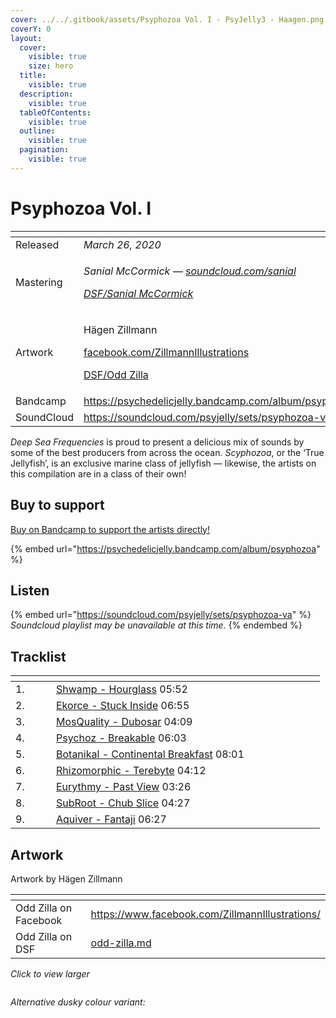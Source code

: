 ```yaml
---
cover: ../../.gitbook/assets/Psyphozoa Vol. I - PsyJelly3 - Haagen.png
coverY: 0
layout:
  cover:
    visible: true
    size: hero
  title:
    visible: true
  description:
    visible: true
  tableOfContents:
    visible: true
  outline:
    visible: true
  pagination:
    visible: true
---
```


# Psyphozoa Vol. I

<table data-header-hidden><thead><tr><th width="144"></th><th></th></tr></thead><tbody><tr><td>Released</td><td><em>March 26, 2020</em></td></tr><tr><td>Mastering</td><td><p><em>Sanial McCormick —</em> <a href="https://soundcloud.com/sanial"><em>soundcloud.com/sanial</em></a> </p><p><a href="../../artists/mastering/sanial-mccormick.md"><em>DSF/Sanial McCormick</em></a> </p></td></tr><tr><td>Artwork</td><td><p>Hägen Zillmann </p><p><a href="https://www.facebook.com/ZillmannIllustrations/">facebook.com/ZillmannIllustrations</a> </p><p><a href="../../artists/graphic/odd-zilla.md">DSF/Odd Zilla</a> </p></td></tr><tr><td>Bandcamp</td><td><a href="https://psychedelicjelly.bandcamp.com/album/psyphozoa">https://psychedelicjelly.bandcamp.com/album/psyphozoa</a></td></tr><tr><td>SoundCloud</td><td><a href="https://soundcloud.com/psyjelly/sets/psyphozoa-va">https://soundcloud.com/psyjelly/sets/psyphozoa-va</a> </td></tr></tbody></table>

_Deep Sea Frequencies_ is proud to present a delicious mix of sounds by some of the best producers from across the ocean. _Scyphozoa_, or the ‘True Jellyfish’, is an exclusive marine class of jellyfish — likewise, the artists on this compilation are in a class of their own!

## Buy to support

[Buy on Bandcamp to support the artists directly!](https://psychedelicjelly.bandcamp.com/album/psyphozoa)&#x20;

{% embed url="https://psychedelicjelly.bandcamp.com/album/psyphozoa" %}

## Listen

{% embed url="https://soundcloud.com/psyjelly/sets/psyphozoa-va" %}
_Soundcloud playlist may be unavailable at this time._
{% endembed %}

## Tracklist

<table data-header-hidden><thead><tr><th width="49"></th><th width="323"></th><th width="75"></th></tr></thead><tbody><tr><td>1.</td><td><a href="https://psychedelicjelly.bandcamp.com/track/hourglass">Shwamp - Hourglass</a> 05:52</td><td></td></tr><tr><td>2.</td><td><a href="https://psychedelicjelly.bandcamp.com/track/stuck-inside">Ekorce - Stuck Inside</a> 06:55</td><td></td></tr><tr><td>3.</td><td><a href="https://psychedelicjelly.bandcamp.com/track/dubosar">MosQuality - Dubosar</a> 04:09</td><td></td></tr><tr><td>4.</td><td><a href="https://psychedelicjelly.bandcamp.com/track/breakable">Psychoz - Breakable</a> 06:03</td><td></td></tr><tr><td>5.</td><td><a href="https://psychedelicjelly.bandcamp.com/track/continental-breakfast">Botanikal - Continental Breakfast</a> 08:01</td><td></td></tr><tr><td>6.</td><td><a href="https://psychedelicjelly.bandcamp.com/track/terebyte">Rhizomorphic - Terebyte</a> 04:12</td><td></td></tr><tr><td>7.</td><td><a href="https://psychedelicjelly.bandcamp.com/track/past-view">Eurythmy - Past View</a> 03:26</td><td></td></tr><tr><td>8.</td><td><a href="https://psychedelicjelly.bandcamp.com/track/chub-slice">SubRoot - Chub Slice</a> 04:27</td><td></td></tr><tr><td>9.</td><td><a href="https://psychedelicjelly.bandcamp.com/track/fantaji">Aquiver - Fantaji</a> 06:27</td><td></td></tr></tbody></table>

## Artwork

Artwork by Hägen Zillmann&#x20;

<table data-card-size="large" data-view="cards"><thead><tr><th></th><th data-hidden data-card-target data-type="content-ref"></th></tr></thead><tbody><tr><td>Odd Zilla on Facebook</td><td><a href="https://www.facebook.com/ZillmannIllustrations/">https://www.facebook.com/ZillmannIllustrations/</a></td></tr><tr><td>Odd Zilla on DSF</td><td><a href="../../artists/graphic/odd-zilla.md">odd-zilla.md</a></td></tr></tbody></table>

_Click to view larger_&#x20;

<figure><img src="../../.gitbook/assets/Psyphozoa Vol. I - PsyJelly3 - Haagen.png" alt=""><figcaption></figcaption></figure>

_Alternative dusky colour variant:_

<figure><img src="../../.gitbook/assets/Psyphozoa Vol. I - PsyJelly3Dusk - Haagen.png" alt=""><figcaption></figcaption></figure>

